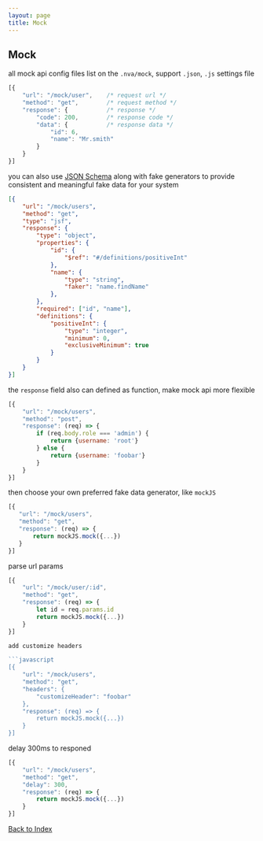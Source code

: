 ```yaml
---
layout: page
title: Mock
---
```


## Mock

all mock api config files list on the `.nva/mock`, support `.json`, `.js` settings file

```js
[{
    "url": "/mock/user",    /* request url */
    "method": "get",        /* request method */
    "response": {           /* response */
        "code": 200,        /* response code */
        "data": {           /* response data */
            "id": 6,
            "name": "Mr.smith"
        }
    }
}]
```

you can also use [JSON Schema](http://json-schema.org) along with fake generators to provide consistent and meaningful fake data for your system

```json
[{
    "url": "/mock/users",
    "method": "get",
    "type": "jsf",
    "response": {        
        "type": "object",
        "properties": {
            "id": {
                "$ref": "#/definitions/positiveInt"
            },
            "name": {
                "type": "string",
                "faker": "name.findName"
            },
        },
        "required": ["id", "name"],
        "definitions": {
            "positiveInt": {
                "type": "integer",
                "minimum": 0,
                "exclusiveMinimum": true
            }
        }
    }
}]
```

the `response` field also can defined as function, make mock api more flexible

```javascript
[{
    "url": "/mock/users",
    "method": "post",
    "response": (req) => {
        if (req.body.role === 'admin') {
            return {username: 'root'}
        } else {
            return {username: 'foobar'}
        }
    }
}]
```

then choose your own preferred fake data generator, like `mockJS`

 ```javascript
[{
    "url": "/mock/users",
    "method": "get",
    "response": (req) => {
        return mockJS.mock({...})
    }
}]
```

parse url params

```javascript
[{
    "url": "/mock/user/:id",
    "method": "get",
    "response": (req) => {
        let id = req.params.id
        return mockJS.mock({...})
    }
}]

add customize headers

```javascript
[{
    "url": "/mock/users",
    "method": "get",
    "headers": {
        "customizeHeader": "foobar"
    },
    "response": (req) => {
        return mockJS.mock({...})
    }
}]
```

delay 300ms to responed

```javascript
[{
    "url": "/mock/users",
    "method": "get",
    "delay": 300,
    "response": (req) => {
        return mockJS.mock({...})
    }
}]
```

[Back to Index](./index.md)